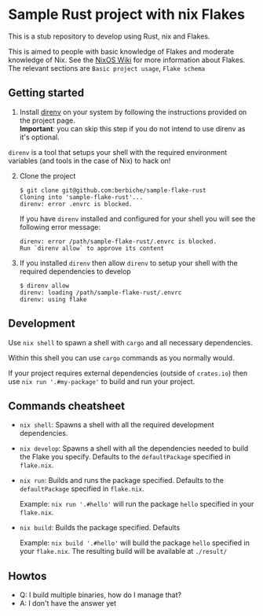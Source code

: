 # Sample Rust project with nix Flakes

This is a stub repository to develop using Rust, nix and Flakes.

This is aimed to people with basic knowledge of Flakes and moderate knowledge of Nix.
See the [NixOS Wiki](https://nixos.wiki/wiki/Flakes) for more information about Flakes.
The relevant sections are `Basic project usage`, `Flake schema`

## Getting started

1. Install [direnv](https://github.com/direnv/direnv) on your system by following the instructions
provided on the project page.  
  **Important**: you can skip this step if you do not intend to use direnv as it's optional.

  `direnv` is a tool that setups your shell with the required environment variables (and tools in
  the case of Nix) to hack on!

2. Clone the project

    ``` console
    $ git clone git@github.com:berbiche/sample-flake-rust
    Cloning into 'sample-flake-rust'...
    direnv: error .envrc is blocked.
    ```

    If you have `direnv` installed and configured for your shell you will see the following error message:

    ```
    direnv: error /path/sample-flake-rust/.envrc is blocked.
    Run `direnv allow` to approve its content
    ```

3. If you installed `direnv` then allow `direnv` to setup your shell with the required dependencies to develop

    ``` console
    $ direnv allow
    direnv: loading /path/sample-flake-rust/.envrc
    direnv: using flake
    ```

## Development

Use `nix shell` to spawn a shell with `cargo` and all necessary dependencies.

Within this shell you can use `cargo` commands as you normally would.

If your project requires external dependencies (outside of `crates.io`) then use `nix run '.#my-package'`
to build and run your project.

## Commands cheatsheet

- `nix shell`: Spawns a shell with all the required development dependencies.

- `nix develop`: Spawns a shell with all the dependencies needed to build the Flake you specify.
  Defaults to the `defaultPackage` specified in `flake.nix`.

- `nix run`: Builds and runs the package specified. Defaults to the `defaultPackage` specified
  in `flake.nix`.

  Example: `nix run '.#hello'` will run the package `hello` specified in your `flake.nix`.

- `nix build`: Builds the package specified. Defaults

  Example: `nix build '.#hello'` will build the package `hello` specified in your `flake.nix`.
  The resulting build will be available at `./result/`

## Howtos

- Q: I build multiple binaries, how do I manage that?
- A: I don't have the answer yet

